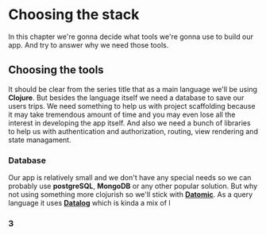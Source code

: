 # Choosing the stack

In this chapter we're gonna decide what tools we're gonna use to build our app. And try to answer why we need those tools. 

## Choosing the tools

It should be clear from the series title that as a main language we'll be using **Clojure**. But besides the language itself we need a database to save our users trips. We need something to help us with project scaffolding because it may take tremendous amount of time and you may even lose all the interest in developing the app itself. And also we need a bunch of libraries to help us with authentication and authorization, routing, view rendering and state managament. 

### Database 

Our app is relatively small and we don't have any special needs so we can probably use **postgreSQL**, **MongoDB** or any other popular solution. But why not using something more clojurish so we'll stick with [**Datomic**][datomic]. As a query language it uses [**Datalog**][datalog] which is kinda a mix of l

### 3


[datomic]: https://docs.datomic.com/on-prem/getting-started/brief-overview.html
[datalog]: http://www.learndatalogtoday.org/
<!--stackedit_data:
eyJoaXN0b3J5IjpbLTY2NjY1OTg4NiwtMTQ0NTg1NjQ4MCwtND
gxNDE5MTQ4LDEyMjM2ODA4NDQsLTQzMjk5NDE2MiwtMTQ2Mzcw
MDQ3MywtMTM0MTc4OTc3NF19
-->